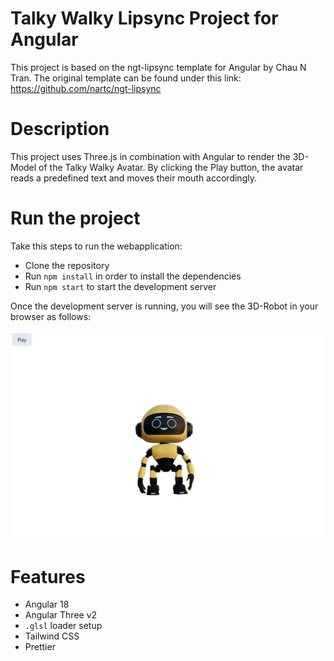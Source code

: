 # Talky Walky Lipsync Project for Angular

This project is based on the ngt-lipsync template for Angular by Chau N Tran. 
The original template can be found under this link: https://github.com/nartc/ngt-lipsync

# Description
This project uses Three.js in combination with Angular to render the 3D-Model of the Talky Walky Avatar. 
By clicking the Play button, the avatar reads a predefined text and moves their mouth accordingly. 

# Run the project

Take this steps to run the webapplication:
- Clone the repository
- Run  `npm install` in order to install the dependencies
- Run `npm start` to start the development server

Once the development server is running, you will see the 3D-Robot in your browser as follows:

![lipsync angular user interface](/public/lipsync_angular.png)

# Features

- Angular 18
- Angular Three v2
- `.glsl` loader setup
- Tailwind CSS
- Prettier